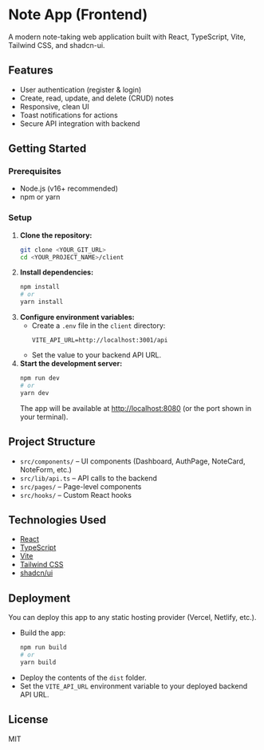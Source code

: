 # Note App (Frontend)

A modern note-taking web application built with React, TypeScript, Vite, Tailwind CSS, and shadcn-ui.

## Features
- User authentication (register & login)
- Create, read, update, and delete (CRUD) notes
- Responsive, clean UI
- Toast notifications for actions
- Secure API integration with backend

## Getting Started

### Prerequisites
- Node.js (v16+ recommended)
- npm or yarn

### Setup
1. **Clone the repository:**
   ```sh
   git clone <YOUR_GIT_URL>
   cd <YOUR_PROJECT_NAME>/client
   ```
2. **Install dependencies:**
   ```sh
   npm install
   # or
   yarn install
   ```
3. **Configure environment variables:**
   - Create a `.env` file in the `client` directory:
     ```env
     VITE_API_URL=http://localhost:3001/api
     ```
   - Set the value to your backend API URL.
4. **Start the development server:**
   ```sh
   npm run dev
   # or
   yarn dev
   ```
   The app will be available at [http://localhost:8080](http://localhost:8080) (or the port shown in your terminal).

## Project Structure
- `src/components/` – UI components (Dashboard, AuthPage, NoteCard, NoteForm, etc.)
- `src/lib/api.ts` – API calls to the backend
- `src/pages/` – Page-level components
- `src/hooks/` – Custom React hooks

## Technologies Used
- [React](https://react.dev/)
- [TypeScript](https://www.typescriptlang.org/)
- [Vite](https://vitejs.dev/)
- [Tailwind CSS](https://tailwindcss.com/)
- [shadcn/ui](https://ui.shadcn.com/)

## Deployment
You can deploy this app to any static hosting provider (Vercel, Netlify, etc.).
- Build the app:
  ```sh
  npm run build
  # or
  yarn build
  ```
- Deploy the contents of the `dist` folder.
- Set the `VITE_API_URL` environment variable to your deployed backend API URL.

## License
MIT
